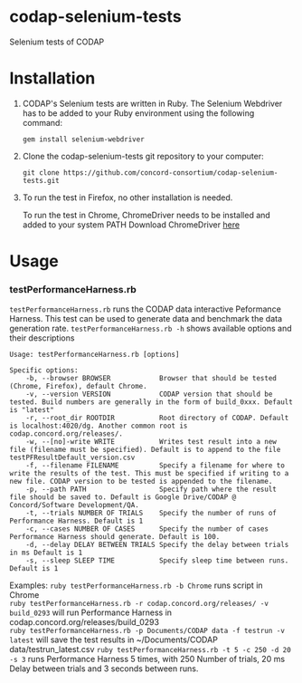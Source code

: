 codap-selenium-tests
==================

Selenium tests of CODAP



Installation
====

1. CODAP's Selenium tests are written in Ruby. The Selenium Webdriver has to be added to your Ruby environment using the following command:

    ```
    gem install selenium-webdriver
    ```

2. Clone the codap-selenium-tests git repository to your computer:

    ```
    git clone https://github.com/concord-consortium/codap-selenium-tests.git
    ```
3. To run the test in Firefox, no other installation is needed.

   To run the test in Chrome, ChromeDriver needs to be installed and added to your system PATH
   Download ChromeDriver [here](https://sites.google.com/a/chromium.org/chromedriver/downloads)



Usage
====

### testPerformanceHarness.rb
`testPerformanceHarness.rb` runs the CODAP data interactive Peformance Harness. This test can be used to generate data and benchmark the data generation rate.
`testPerformanceHarness.rb -h` shows available options and their descriptions

    
    Usage: testPerformanceHarness.rb [options]
    
    Specific options:
        -b, --browser BROWSER            Browser that should be tested (Chrome, Firefox), default Chrome.
        -v, --version VERSION            CODAP version that should be tested. Build numbers are generally in the form of build_0xxx. Default is "latest"
        -r, --root_dir ROOTDIR           Root directory of CODAP. Default is localhost:4020/dg. Another common root is codap.concord.org/releases/.
        -w, --[no]-write WRITE           Writes test result into a new file (filename must be specified). Default is to append to the file testPFResultDefault_version.csv
        -f, --filename FILENAME          Specify a filename for where to write the results of the test. This must be specified if writing to a new file. CODAP version to be tested is appended to the filename.
        -p, --path PATH                  Specify path where the result file should be saved to. Default is Google Drive/CODAP @ Concord/Software Development/QA.
        -t, --trials NUMBER OF TRIALS    Specify the number of runs of Performance Harness. Default is 1
        -c, --cases NUMBER OF CASES      Specify the number of cases Performance Harness should generate. Default is 100.
        -d, --delay DELAY BETWEEN TRIALS Specify the delay between trials in ms Default is 1
        -s, --sleep SLEEP TIME           Specify sleep time between runs. Default is 1
    
  

Examples:
    `ruby testPerformanceHarness.rb -b Chrome` runs script in Chrome  
    `ruby testPerformanceHarness.rb -r codap.concord.org/releases/ -v build_0293` will run Performance Harness in codap.concord.org/releases/build_0293   
    `ruby testPerformanceHarness.rb -p Documents/CODAP data -f testrun -v latest` will save the test results in ~/Documents/CODAP data/testrun_latest.csv
    `ruby testPerformanceHarness.rb -t 5 -c 250 -d 20 -s 3` runs Performance Harness 5 times, with 250 Number of trials, 20 ms Delay between trials and 3 seconds between runs.
